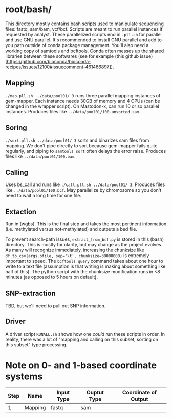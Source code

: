 # root/bash/

This directory mostly contains bash scripts used to manipulate sequencing files: fastq, sam/bam, vcf/bcf. Scripts are meant to run parallel instances if requested by analyst. These parallelized scripts end in `.pll.sh` for parallel and use GNU parallel. It's recommended to install GNU parallel and add to you path outside of conda package management. You'll also need a working copy of samtools and bcftools. Conda often messes up the shared libraries between these softwares (see for example (this github issue)[https://github.com/bioconda/bioconda-recipes/issues/12100#issuecomment-461466897]).

## Mapping
`./map.pll.sh ../data/pool01/ 3` runs three parallel mapping instances of gem-mapper. Each instance needs 30GB of memory and 4 CPUs (can be changed in the wrapper script). On Mastodon-x, can run 10 or so parallel instances. Produces files like `../data/pool01/100.unsorted.sam`.

## Soring
`./sort.pll.sh ../data/pool01/ 3` sorts and binarizes sam files from mapping. We don't pipe directly to sort because gem-mapper fails quite regularly, and piping to `samtools sort` often delays the error raise. Produces files like `../data/pool01/100.bam`.

## Calling

Uses bs_call and runs like `./call.pll.sh ../data/pool01/ 3`. Produces files like `../data/pool01/100.bcf`. May parallelize by chromosome so you don't need to wait a long time for one file.

## Extaction 

Run in (wgbs). This is the final step and takes the most pertinent information (i.e. methylated versus not-methylated) and outputs a bed file.

To prevent search-path issues, `extract_from_bcf.py` is stored in this (bash) directory. This is mostly for clarity, but may change as the project evolves. As many will recognize immediately, increasing the chunksize like `df.to_csv(args.ofile, sep='\t', chunksize=30000000)` is extremely important to speed. The `bcftools query` command takes about one hour to write to a text file (assumption is that writing is making about something like half of this). The python script with the chunksize modification runs in <8 minutes (as opposed to 5 hours on default).

## SNP-extraction

TBD, but we'll need to pull out SNP information. 

## Driver 

A driver script `RUNALL.sh` shows how one *could* run these scripts in order. In reality, there was a lot of "mapping and calling on this subset, sorting on this subset" type processing.

# Note on 0- and 1-based coordinate systems

| Step | Name | Input Type | Ouptut Type | Coordinate of Output |
|------|------|------------|-------------|----------------------|
| 1 | Mapping | fastq | sam |